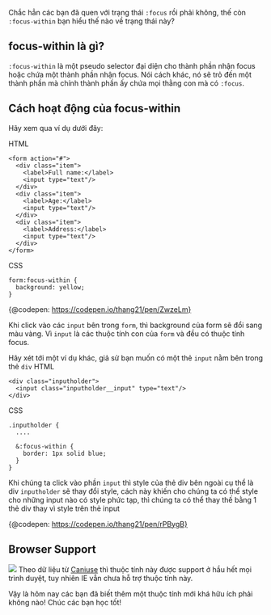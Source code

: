 Chắc hẳn các bạn đã quen với  trạng thái `:focus` rồi phải không, thế còn `:focus-within` bạn hiểu thế nào về trạng thái này?
## focus-within là gì?
`:focus-within` là một pseudo selector đại diện cho thành phần nhận focus hoặc chứa một thành phần nhận focus. Nói cách khác, nó sẽ trỏ đến một thành phần mà chính thành phần ấy chứa mọi thằng con mà có `:focus`.

## Cách hoạt động của focus-within

Hãy xem qua ví dụ dưới đây:

HTML
```
<form action="#">
  <div class="item">
    <label>Full name:</label>
    <input type="text"/>
  </div>
  <div class="item">
    <label>Age:</label>
    <input type="text"/>
  </div>
  <div class="item">
    <label>Address:</label>
    <input type="text"/>
  </div>
</form>
```

CSS
```
form:focus-within {
  background: yellow;
}
```

{@codepen: https://codepen.io/thang21/pen/ZwzeLm}

Khi click vào các `input` bên trong `form`, thì background của form sẽ đổi sang màu vàng. Vì `input` là các thuộc tính con của `form` và đều có thuộc tính focus. 

Hãy xét tới một ví dụ khác, giả sử bạn muốn có một thẻ `input` nằm bên trong thẻ `div`
HTML
```
<div class="inputholder">
  <input class="inputholder__input" type="text"/>
</div>
```

CSS
```
.inputholder {
  ....
  
  &:focus-within {
    border: 1px solid blue;
  }
}
```

Khi chúng ta click vào phần `input` thì style của thẻ div bên ngoài cụ thể là div `inputholder` sẽ thay đổi style, cách này khiến cho chúng ta có thể style cho những input nào có style phức tạp, thì chúng ta có thể thay thế bằng 1 thẻ div thay vì style trên thẻ input

{@codepen: https://codepen.io/thang21/pen/rPBygB}

## Browser Support
![](https://images.viblo.asia/ed49dd3b-fb99-4d19-a32b-0f8cf6d4fc66.png)
Theo dữ liệu từ [Caniuse](https://caniuse.com/#feat=css-focus-within)  thì thuộc tính này được support ở hầu hết mọi trình duyệt, tuy nhiên IE vẫn chưa hỗ trợ thuộc tính này. 

Vậy là hôm nay các bạn đã biết thêm một thuộc tính mới khá hữu ích phải không nào!
Chúc các bạn học tốt!